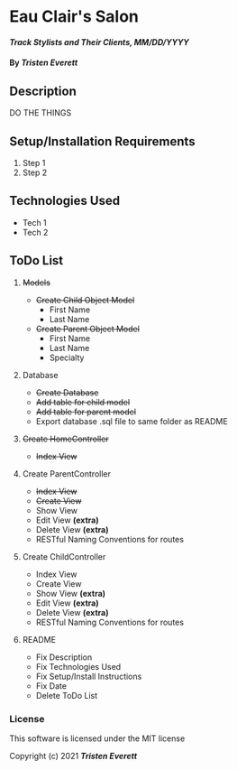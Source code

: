 # Eau Clair's Salon

#### _Track Stylists and Their Clients, MM/DD/YYYY_

#### By _**Tristen Everett**_

## Description

DO THE THINGS

## Setup/Installation Requirements

1. Step 1
2. Step 2

## Technologies Used

* Tech 1
* Tech 2

## ToDo List

1. ~~Models~~
    * ~~Create Child Object Model~~
      * First Name
      * Last Name
    * ~~Create Parent Object Model~~
      * First Name
      * Last Name
      * Specialty

2. Database
    * ~~Create Database~~
    * ~~Add table for child model~~
    * ~~Add table for parent model~~
    * Export database .sql file to same folder as README

3. ~~Create HomeController~~
    * ~~Index View~~

4. Create ParentController
    * ~~Index View~~
    * ~~Create View~~
    * Show View
    * Edit View __(extra)__
    * Delete View __(extra)__
    * RESTful Naming Conventions for routes

5. Create ChildController
    * Index View
    * Create View
    * Show View __(extra)__
    * Edit View __(extra)__
    * Delete View __(extra)__
    * RESTful Naming Conventions for routes

6. README
    * Fix Description
    * Fix Technologies Used
    * Fix Setup/Install Instructions
    * Fix Date
    * Delete ToDo List

### License

This software is licensed under the MIT license

Copyright (c) 2021 **_Tristen Everett_**